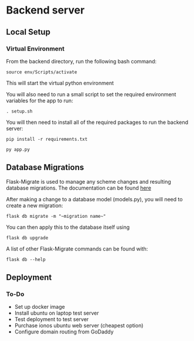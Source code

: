 # Backend server



## Local Setup

### Virtual Environment

From the backend directory, run the following bash command:

```
source env/Scripts/activate
```

This will start the virtual python environment

You will also need to run a small script to set the required environment variables for the app to run:

```
. setup.sh
```

You will then need to install all of the required packages to run the backend server:

```
pip install -r requirements.txt
```

```
py app.py
```



## Database Migrations

Flask-Migrate is used to manage any scheme changes and resulting database migrations. The documentation can be found [here](https://flask-migrate.readthedocs.io/en/latest/)

After making a change to a database model (models.py), you will need to create a new migration:

```
flask db migrate -m "~migration name~"
```

You can then apply this to the database itself using 

```
flask db upgrade
```

A list of other Flask-Migrate commands can be found with:

```
flask db --help
```

## Deployment

### To-Do

- Set up docker image
- Install ubuntu on laptop test server
- Test deployment to test server
- Purchase ionos ubuntu web server (cheapest option)
- Configure domain routing from GoDaddy
